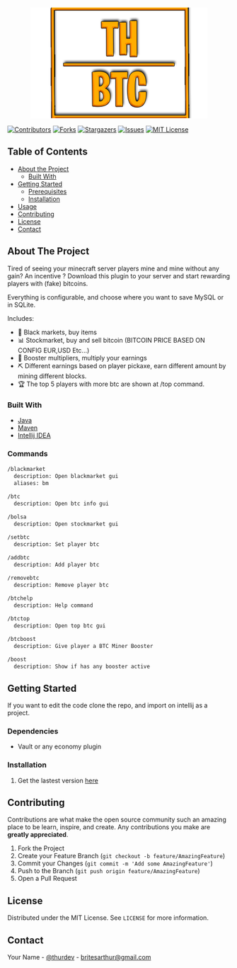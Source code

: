 
<!-- PROJECT LOGO -->
<br />
<p align="center">
  <a href="https://github.com/thurdev/TH_BTC">
    <img src="https://github.com/thurdev/TH_BTC/blob/master/project_image.png?raw=true" alt="Logo">
  </a>
</p>


[![Contributors][contributors-shield]][contributors-url]
[![Forks][forks-shield]][forks-url]
[![Stargazers][stars-shield]][stars-url]
[![Issues][issues-shield]][issues-url]
[![MIT License][license-shield]][license-url]




<!-- TABLE OF CONTENTS -->
## Table of Contents

* [About the Project](#about-the-project)
  * [Built With](#built-with)
* [Getting Started](#getting-started)
  * [Prerequisites](#prerequisites)
  * [Installation](#installation)
* [Usage](#usage)
* [Contributing](#contributing)
* [License](#license)
* [Contact](#contact)



## About The Project

Tired of seeing your minecraft server players mine and mine without any gain? An incentive ?
Download this plugin to your server and start rewarding players with (fake) bitcoins.


Everything is configurable, and choose where you want to save MySQL or in SQLite.

Includes:
* 🛒 Black markets, buy items
* 📊 Stockmarket, buy and sell bitcoin (BITCOIN PRICE BASED ON CONFIG EUR,USD Etc...)
* 🚀 Booster multipliers, multiply your earnings
* ⛏️ Different earnings based on player pickaxe, earn different amount by mining different blocks.
* 🏆 The top 5 players with more btc are shown at /top command.

### Built With
* [Java](https://www.java.com/pt-BR/download/ie_manual.jsp?locale=pt_BR)
* [Maven](https://search.maven.org)
* [Intellij IDEA](https://www.jetbrains.com/idea/)

### Commands

```
/blackmarket
  description: Open blackmarket gui
  aliases: bm
```
```
/btc
  description: Open btc info gui
```
```
/bolsa
  description: Open stockmarket gui
```
```
/setbtc 
  description: Set player btc
```
```
/addbtc
  description: Add player btc
```
```
/removebtc
  description: Remove player btc
```
```
/btchelp
  description: Help command
```
```
/btctop
  description: Open top btc gui
```
```
/btcboost
  description: Give player a BTC Miner Booster
```
```
/boost
  description: Show if has any booster active
```


## Getting Started

If you want to edit the code clone the repo, and import on intellij as a project.

### Dependencies

* Vault or any economy plugin

### Installation

1. Get the lastest version [here](https://example.com)

## Contributing

Contributions are what make the open source community such an amazing place to be learn, inspire, and create. Any contributions you make are **greatly appreciated**.

1. Fork the Project
2. Create your Feature Branch (`git checkout -b feature/AmazingFeature`)
3. Commit your Changes (`git commit -m 'Add some AmazingFeature'`)
4. Push to the Branch (`git push origin feature/AmazingFeature`)
5. Open a Pull Request


## License

Distributed under the MIT License. See `LICENSE` for more information.

## Contact

Your Name - [@thurdev](https://twitter.com/thurdev) - britesarthur@gmail.com

<!-- MARKDOWN LINKS & IMAGES -->
<!-- https://www.markdownguide.org/basic-syntax/#reference-style-links -->
[contributors-shield]: https://img.shields.io/github/contributors/thurdev/TH_BTC.svg?style=flat-square
[contributors-url]: https://github.com/thurdev/TH_BTC/graphs/contributors
[forks-shield]: https://img.shields.io/github/forks/thurdev/TH_BTC.svg?style=flat-square
[forks-url]: https://github.com/thurdev/TH_BTC/network/members
[stars-shield]: https://img.shields.io/github/stars/thurdev/TH_BTC.svg?style=flat-square
[stars-url]: https://github.com/thurdev/TH_BTC/stargazers
[issues-shield]: https://img.shields.io/github/issues/thurdev/TH_BTC.svg?style=flat-square
[issues-url]: https://github.com/thurdev/TH_BTC/issues
[license-shield]: https://img.shields.io/github/license/thurdev/TH_BTC.svg?style=flat-square
[license-url]: https://github.com/thurdev/TH_BTC/blob/master/LICENSE.txt
